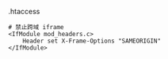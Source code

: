 .htaccess
```
# 禁止跨域 iframe
<IfModule mod_headers.c>
    Header set X-Frame-Options "SAMEORIGIN"
</IfModule>
```